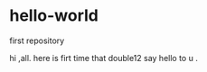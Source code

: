 hello-world
===========

first repository

hi ,all.
here is firt time that double12 say hello to u .
